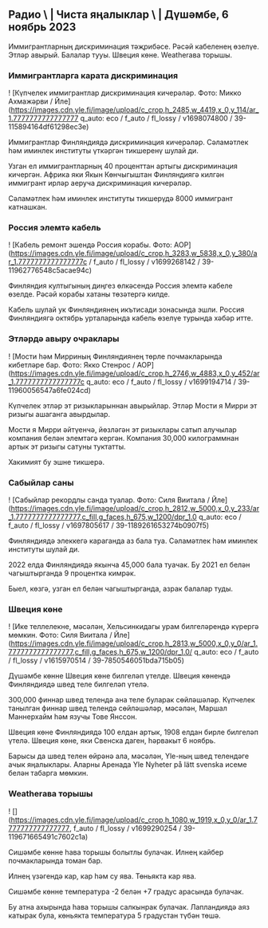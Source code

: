 ## Радио \ | Чиста яңалыклар \ | Дүшәмбе, 6 ноябрь 2023

Иммигрантларның дискриминация тәҗрибәсе. Рәсәй кабеленең өзелүе. Этләр авырый. Балалар тууы. Швеция көне. Weatherава торышы.

### Иммигрантларга карата дискриминация

! [Күпчелек иммигрантлар дискриминация кичерәләр. Фото: Микко Ахмажәрви / Йле] (https://images.cdn.yle.fi/image/upload/c_crop,h_2485,w_4419,x_0,y_114/ar_1.7777777777777777 q_auto: eco / f_auto / fl_lossy / v1698074800 / 39-115894164df61298ec3e)

Иммигрантлар Финляндиядә дискриминация кичерәләр. Сәламәтлек һәм иминлек институты үткәргән тикшеренү шулай ди.

Узган ел иммигрантларның 40 проценттан артыгы дискриминация кичергән. Африка яки Якын Көнчыгыштан Финляндиягә килгән иммигрант ирләр аеруча дискриминация кичерәләр.

Сәламәтлек һәм иминлек институты тикшерүдә 8000 иммигрант катнашкан.

### Россия элемтә кабель

! [Кабель ремонт эшендә Россия корабы. Фото: AOP] (https://images.cdn.yle.fi/image/upload/c_crop,h_3283,w_5838,x_0,y_380/ar_1.7777777777777777c / f_auto / fl_lossy / v1699268142 / 39-11962776548c5acae94c)

Финляндия култыгының диңгез өлкәсендә Россия элемтә кабеле өзелде. Рәсәй корабы хатаны төзәтергә килде.

Кабель шулай ук Финляндиянең икътисади зонасында эшли. Россия Финляндиягә октябрь урталарында кабель өзелүе турында хәбәр итте.

### Этләрдә авыру очраклары

! [Мости һәм Мирриның Финляндиянең төрле почмакларында кибетләре бар. Фото: Якко Стенрос / AOP] (https://images.cdn.yle.fi/image/upload/c_crop,h_2746,w_4883,x_0,y_452/ar_1.7777777777777777c q_auto: eco / f_auto / fl_lossy / v1699194714 / 39-11960056547a6fe024cd)

Күпчелек этләр эт ризыкларыннан авырыйлар. Этләр Мости я Мирри эт ризыгы ашаганга авырдылар.

Мости я Мирри әйтүенчә, йөзләгән эт ризыклары сатып алучылар компания белән элемтәгә кергән. Компания 30,000 килограммнан артык эт ризыгы сатуны туктатты.

Хакимият бу эшне тикшерә.

### Сабыйлар саны

! [Сабыйлар рекордлы санда туалар. Фото: Силя Виитала / Йле] (https://images.cdn.yle.fi/image/upload/c_crop,h_2812,w_5000,x_0,y_233/ar_1.7777777777777777,c_fill,g_faces,h_675,w_1200/dpr_1.0 q_auto: eco / f_auto / fl_lossy / v1697805617 / 39-1189261653274b0907f5)

Финляндиядә элеккегә караганда аз бала туа. Сәламәтлек һәм иминлек институты шулай ди.

2022 елда Финляндиядә якынча 45,000 бала туачак. Бу 2021 ел белән чагыштырганда 9 процентка кимрәк.

Быел, көзгә, узган ел белән чагыштырганда, азрак балалар туды.

### Швеция көне

! [Ике теллелекне, мәсәлән, Хельсинкидагы урам билгеләрендә күрергә мөмкин. Фото: Силя Виитала / Йле] (https://images.cdn.yle.fi/image/upload/c_crop,h_2813,w_5000,x_0,y_0/ar_1.7777777777777777,c_fill,g_faces,h_675,w_1200/dpr_1.0/ q_auto: eco / f_auto / fl_lossy / v1615970514 / 39-7850546051bda715b05)

Дүшәмбе көнне Швеция көне билгеләп үтелде. Швеция көнендә Финляндиядә швед теле билгеләп үтелә.

300,000 финнар швед телендә ана теле буларак сөйләшәләр. Күпчелек танылган финнар швед телендә сөйләшәләр, мәсәлән, Маршал Маннерхайм һәм язучы Тове Янссон.

Швеция көне Финляндиядә 100 елдан артык, 1908 елдан бирле билгеләп үтелә. Швеция көне, яки Свенска даген, һәрвакыт 6 ноябрь.

Барысы да швед телен өйрәнә ала, мәсәлән, Yle-ның швед телендәге ачык яңалыклары. Аларны Аренада Yle Nyheter på lätt svenska исеме белән табарга мөмкин.

### Weatherава торышы

! [] (https://images.cdn.yle.fi/image/upload/c_crop,h_1080,w_1919,x_0,y_0/ar_1.7777777777777777, f_auto / fl_lossy / v1699290254 / 39-119671665491c7602c1a)

Сишәмбе көнне һава торышы болытлы булачак. Илнең кайбер почмакларында томан бар.

Илнең үзәгендә кар, кар һәм су ява. Төньякта кар ява.

Сишәмбе көнне температура -2 белән +7 градус арасында булачак.

Бу атна ахырында һава торышы салкынрак булачак. Лапландиядә аяз катырак була, көньякта температура 5 градустан түбән төшә.